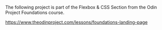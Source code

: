 The following project is part of the Flexbox & CSS Section from the Odin Project Foundations course.

https://www.theodinproject.com/lessons/foundations-landing-page